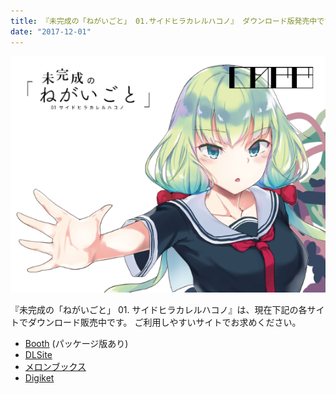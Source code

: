 ```yaml
---
title: 『未完成の「ねがいごと」 01.サイドヒラカレルハコノ』 ダウンロード版発売中です
date: "2017-12-01"
---
```


![未完成の「ねがいごと」 01. サイドヒラカレルハコノ](./bannar.jpg)

『未完成の「ねがいごと」 01. サイドヒラカレルハコノ』は、現在下記の各サイトでダウンロード販売中です。
ご利用しやすいサイトでお求めください。

* [Booth](https://seseri.booth.pm/items/593930) (パッケージ版あり)
* [DLSite](http://www.dlsite.com/home/work/=/product_id/RJ206612.html)
* [メロンブックス](http://www.melonbooks.com/index.php?main_page=product_info&products_id=IT0000197155)
* [Digiket](http://www.digiket.com/work/show/_data/ID=ITM0159640/)
